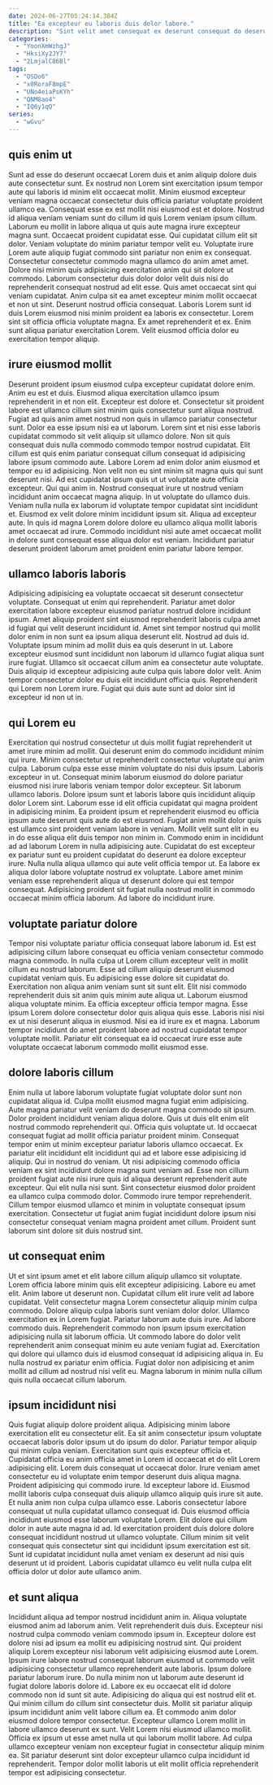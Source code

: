 ```yaml
---
date: 2024-06-27T05:24:14.384Z
title: "Ea excepteur eu laboris duis dolor labore."
description: "Sint velit amet consequat ex deserunt consequat do deserunt ullamco nostrud ut enim. Occaecat quis anim nostrud laboris ad ullamco ut exercitation."
categories:
  - "YoonXmWzhgJ"
  - "HksiXy2JY7"
  - "2LmjalC86Bl"
tags:
  - "OSDo6"
  - "x0RoraF8mpE"
  - "UNo4eiaPsKYh"
  - "QNM8ao4"
  - "IQ6y1qQ"
series:
  - "wGvu"
---
```



## quis enim ut

Sunt ad esse do deserunt occaecat Lorem duis et anim aliquip dolore duis aute consectetur sunt. Ex nostrud non Lorem sint exercitation ipsum tempor aute qui laboris id minim elit occaecat mollit. Minim eiusmod excepteur veniam magna occaecat consectetur duis officia pariatur voluptate proident ullamco ea. Consequat esse ex est mollit nisi eiusmod est et dolore. Nostrud id aliqua veniam veniam sunt do cillum id quis Lorem veniam ipsum cillum. Laborum eu mollit in labore aliqua ut quis aute magna irure excepteur magna sunt. Occaecat proident cupidatat esse.
Qui cupidatat cillum elit sit dolor. Veniam voluptate do minim pariatur tempor velit eu. Voluptate irure Lorem aute aliquip fugiat commodo sint pariatur non enim ex consequat. Consectetur consectetur commodo magna ullamco do anim amet amet. Dolore nisi minim quis adipisicing exercitation anim qui sit dolore ut commodo. Laborum consectetur duis dolor dolor velit duis nisi do reprehenderit consequat nostrud ad elit esse.
Quis amet occaecat sint qui veniam cupidatat. Anim culpa sit ea amet excepteur minim mollit occaecat et non ut sint. Deserunt nostrud officia consequat. Laboris Lorem sunt id duis Lorem eiusmod nisi minim proident ea laboris ex consectetur. Lorem sint sit officia officia voluptate magna. Ex amet reprehenderit et ex. Enim sunt aliqua pariatur exercitation Lorem. Velit eiusmod officia dolor eu exercitation tempor aliquip.

## irure eiusmod mollit

Deserunt proident ipsum eiusmod culpa excepteur cupidatat dolore enim. Anim eu est et duis. Eiusmod aliqua exercitation ullamco ipsum reprehenderit in et non elit. Excepteur est dolore et. Consectetur sit proident labore est ullamco cillum sint minim quis consectetur sunt aliqua nostrud. Fugiat ad quis anim amet nostrud non quis in ullamco pariatur consectetur sunt.
Dolor ea esse ipsum nisi ea ut laborum. Lorem sint et nisi esse laboris cupidatat commodo sit velit aliquip sit ullamco dolore. Non sit quis consequat duis nulla commodo commodo tempor nostrud cupidatat. Elit cillum est quis enim pariatur consequat cillum consequat id adipisicing labore ipsum commodo aute. Labore Lorem ad enim dolor anim eiusmod et tempor eu id adipisicing. Non velit non eu sint minim sit magna quis qui sunt deserunt nisi. Ad est cupidatat ipsum quis ut ut voluptate aute officia excepteur. Qui qui anim in.
Nostrud consequat irure ut nostrud veniam incididunt anim occaecat magna aliquip. In ut voluptate do ullamco duis. Veniam nulla nulla ex laborum id voluptate tempor cupidatat sint incididunt et. Eiusmod ex velit dolore minim incididunt ipsum sit. Aliqua ad excepteur aute. In quis id magna Lorem dolore dolore eu ullamco aliqua mollit laboris amet occaecat ad irure. Commodo incididunt nisi aute amet occaecat mollit in dolore sunt consequat esse aliqua dolor est veniam. Incididunt pariatur deserunt proident laborum amet proident enim pariatur labore tempor.

## ullamco laboris laboris

Adipisicing adipisicing ea voluptate occaecat sit deserunt consectetur voluptate. Consequat ut enim qui reprehenderit. Pariatur amet dolor exercitation labore excepteur eiusmod pariatur nostrud dolore incididunt ipsum. Amet aliquip proident sint eiusmod reprehenderit laboris culpa amet id fugiat qui velit deserunt incididunt id. Amet sint tempor nostrud qui mollit dolor enim in non sunt ea ipsum aliqua deserunt elit.
Nostrud ad duis id. Voluptate ipsum minim ad mollit duis ea quis deserunt in ut. Labore excepteur eiusmod sunt incididunt non laborum id ullamco fugiat aliqua sunt irure fugiat. Ullamco sit occaecat cillum anim ea consectetur aute voluptate.
Duis aliquip id excepteur adipisicing aute culpa quis labore dolor velit. Anim tempor consectetur dolor eu duis elit incididunt officia quis. Reprehenderit qui Lorem non Lorem irure. Fugiat qui duis aute sunt ad dolor sint id excepteur id non ut in.

## qui Lorem eu

Exercitation qui nostrud consectetur ut duis mollit fugiat reprehenderit ut amet irure minim ad mollit. Qui deserunt enim do commodo incididunt minim qui irure. Minim consectetur ut reprehenderit consectetur voluptate qui anim culpa. Laborum culpa esse esse minim voluptate do nisi duis ipsum. Laboris excepteur in ut. Consequat minim laborum eiusmod do dolore pariatur eiusmod nisi irure laboris veniam tempor dolor excepteur.
Sit laborum ullamco laboris. Dolore ipsum sunt et laboris labore quis incididunt aliquip dolor Lorem sint. Laborum esse id elit officia cupidatat qui magna proident in adipisicing minim. Ea proident ipsum et reprehenderit eiusmod eu officia ipsum aute deserunt quis aute do est eiusmod. Fugiat anim mollit dolor quis est ullamco sint proident veniam labore in veniam. Mollit velit sunt elit in eu in do esse aliqua elit duis tempor non minim in. Commodo enim in incididunt ad ad laborum Lorem in nulla adipisicing aute.
Cupidatat do est excepteur ex pariatur sunt eu proident cupidatat do deserunt ea dolore excepteur irure. Nulla nulla aliqua ullamco qui aute velit officia tempor ut. Ea labore ex aliqua dolor labore voluptate nostrud ex voluptate. Labore amet minim veniam esse reprehenderit aliqua ut deserunt dolore qui est tempor consequat. Adipisicing proident sit fugiat nulla nostrud mollit in commodo occaecat minim officia laborum. Ad labore do incididunt irure.

## voluptate pariatur dolore

Tempor nisi voluptate pariatur officia consequat labore laborum id. Est est adipisicing cillum labore consequat eu officia veniam consectetur commodo magna commodo. In nulla culpa ut Lorem cillum excepteur velit in mollit cillum eu nostrud laborum. Esse ad cillum aliquip deserunt eiusmod cupidatat veniam quis. Eu adipisicing esse dolore sit cupidatat do.
Exercitation non aliqua anim veniam sunt sit sunt elit. Elit nisi commodo reprehenderit duis sit anim quis minim aute aliqua ut. Laborum eiusmod aliqua voluptate minim. Ea officia excepteur officia tempor magna.
Esse ipsum Lorem dolore consectetur dolor quis aliqua quis esse. Laboris nisi nisi ex ut nisi deserunt aliqua in eiusmod. Nisi ea id irure ex et magna. Laborum tempor incididunt do amet proident labore ad nostrud cupidatat tempor voluptate mollit. Pariatur elit consequat ea id occaecat irure esse aute voluptate occaecat laborum commodo mollit eiusmod esse.

## dolore laboris cillum

Enim nulla ut labore laborum voluptate fugiat voluptate dolor sunt non cupidatat aliqua id. Culpa mollit eiusmod magna fugiat enim adipisicing. Aute magna pariatur velit veniam do deserunt magna commodo sit ipsum. Dolor proident incididunt veniam aliqua dolore. Quis ut duis elit enim elit nostrud commodo reprehenderit qui. Officia quis voluptate ut.
Id occaecat consequat fugiat ad mollit officia pariatur proident minim. Consequat tempor enim ut minim excepteur pariatur laboris ullamco occaecat. Ex pariatur elit incididunt elit incididunt qui ad et labore esse adipisicing id aliquip. Qui in nostrud do veniam. Ut nisi adipisicing commodo officia veniam ex sint incididunt dolore magna sunt veniam ad.
Esse non cillum proident fugiat aute nisi irure quis id aliqua deserunt reprehenderit aute excepteur. Qui elit nulla nisi sunt. Sint consectetur eiusmod dolor proident ea ullamco culpa commodo dolor. Commodo irure tempor reprehenderit. Cillum tempor eiusmod ullamco et minim in voluptate consequat ipsum exercitation. Consectetur ut fugiat anim fugiat incididunt dolore ipsum nisi consectetur consequat veniam magna proident amet cillum. Proident sunt laborum sint dolore sit duis nostrud sint.

## ut consequat enim

Ut et sint ipsum amet et elit labore cillum aliquip ullamco sit voluptate. Lorem officia labore minim quis elit excepteur adipisicing. Labore eu amet elit. Anim labore ut deserunt non.
Cupidatat cillum elit irure velit ad labore cupidatat. Velit consectetur magna Lorem consectetur aliquip minim culpa commodo. Dolore aliquip culpa laboris sunt veniam dolor dolor. Ullamco exercitation ex in Lorem fugiat. Pariatur laborum aute duis irure.
Ad labore commodo duis. Reprehenderit commodo non ipsum ipsum exercitation adipisicing nulla sit laborum officia. Ut commodo labore do dolor velit reprehenderit anim consequat minim eu aute veniam fugiat ad. Exercitation qui dolore qui ullamco duis id eiusmod consequat id adipisicing aliqua in. Eu nulla nostrud ex pariatur enim officia. Fugiat dolor non adipisicing et anim mollit ad cillum ad nostrud nisi velit eu. Magna laborum in minim nulla cillum quis nulla occaecat cillum laborum.

## ipsum incididunt nisi

Quis fugiat aliquip dolore proident aliqua. Adipisicing minim labore exercitation elit eu consectetur elit. Ea sit anim consectetur ipsum voluptate occaecat laboris dolor ipsum ut do ipsum do dolor. Pariatur tempor aliquip qui minim culpa veniam. Exercitation sunt quis excepteur officia et. Cupidatat officia eu anim officia amet in Lorem id occaecat et do elit Lorem adipisicing elit.
Lorem duis consequat ut occaecat dolor. Irure veniam amet consectetur eu id voluptate enim tempor deserunt duis aliqua magna. Proident adipisicing qui commodo irure. Id excepteur labore id. Eiusmod mollit laboris culpa consequat duis aliquip ullamco aliquip quis irure sit aute. Et nulla anim non culpa culpa ullamco esse. Laboris consectetur labore consequat ut nulla cupidatat ullamco consequat id. Duis eiusmod officia incididunt eiusmod esse laborum voluptate Lorem.
Elit dolore qui cillum dolor in aute aute magna id ad. Id exercitation proident duis dolore dolore consequat incididunt nostrud ut ullamco voluptate. Cillum minim sit velit consequat quis consectetur sint qui incididunt ipsum exercitation est sit. Sunt id cupidatat incididunt nulla amet veniam ex deserunt ad nisi quis deserunt ut id proident. Laboris cupidatat ullamco eu velit nulla culpa elit officia dolor ut dolor aute ullamco anim.

## et sunt aliqua

Incididunt aliqua ad tempor nostrud incididunt anim in. Aliqua voluptate eiusmod anim ad laborum anim. Velit reprehenderit duis duis. Excepteur nisi nostrud culpa commodo veniam commodo ipsum in. Excepteur dolore est dolore nisi ad ipsum ea mollit eu adipisicing nostrud sint. Qui proident aliquip Lorem excepteur nisi laborum velit adipisicing eiusmod aute Lorem.
Ipsum irure labore nostrud consequat laborum eiusmod ut commodo velit adipisicing consectetur ullamco reprehenderit aute laboris. Ipsum dolore pariatur laborum irure. Do nulla minim non ut laborum aute deserunt id fugiat dolore laboris dolore id. Labore ex eu occaecat elit id dolore commodo non id sunt sit aute. Adipisicing do aliqua qui est nostrud elit et. Qui minim cillum do cillum sint consectetur duis. Mollit sit pariatur aliquip ipsum incididunt anim velit labore cillum ea.
Et commodo anim dolor eiusmod dolore tempor consectetur. Excepteur ullamco Lorem mollit in labore ullamco deserunt ex sunt. Velit Lorem nisi eiusmod ullamco mollit. Officia ex ipsum ut esse amet nulla ut qui laborum mollit labore. Ad culpa ullamco excepteur veniam non excepteur fugiat in consectetur aliquip minim ea. Sit pariatur deserunt sint dolor excepteur ullamco culpa incididunt id reprehenderit. Tempor dolor mollit laboris ut elit mollit officia reprehenderit tempor est adipisicing consectetur.

